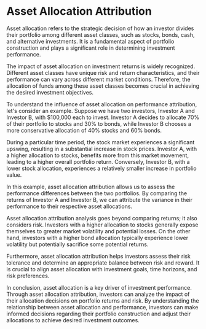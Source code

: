 # Asset Allocation Attribution

Asset allocation refers to the strategic decision of how an investor divides their portfolio among different asset 
classes, such as stocks, bonds, cash, and alternative investments. It is a fundamental aspect of portfolio construction 
and plays a significant role in determining investment performance.

The impact of asset allocation on investment returns is widely recognized. Different asset classes have unique risk 
and return characteristics, and their performance can vary across different market conditions. Therefore, the 
allocation of funds among these asset classes becomes crucial in achieving the desired investment objectives.

To understand the influence of asset allocation on performance attribution, let's consider an example. Suppose we have 
two investors, Investor A and Investor B, with $100,000 each to invest. Investor A decides to allocate 70% of their 
portfolio to stocks and 30% to bonds, while Investor B chooses a more conservative allocation of 40% stocks and 60% 
bonds.

During a particular time period, the stock market experiences a significant upswing, resulting in a substantial 
increase in stock prices. Investor A, with a higher allocation to stocks, benefits more from this market movement, 
leading to a higher overall portfolio return. Conversely, Investor B, with a lower stock allocation, experiences a 
relatively smaller increase in portfolio value.

In this example, asset allocation attribution allows us to assess the performance differences between the two 
portfolios. By comparing the returns of Investor A and Investor B, we can attribute the variance in their performance 
to their respective asset allocations.

Asset allocation attribution analysis goes beyond comparing returns; it also considers risk. Investors with a higher 
allocation to stocks generally expose themselves to greater market volatility and potential losses. On the other hand, 
investors with a higher bond allocation typically experience lower volatility but potentially sacrifice some potential 
returns.

Furthermore, asset allocation attribution helps investors assess their risk tolerance and determine an appropriate 
balance between risk and reward. It is crucial to align asset allocation with investment goals, time horizons, and 
risk preferences.

In conclusion, asset allocation is a key driver of investment performance. Through asset allocation attribution, 
investors can analyze the impact of their allocation decisions on portfolio returns and risk. By understanding the 
relationship between asset allocation and performance, investors can make informed decisions regarding their portfolio 
construction and adjust their allocations to achieve desired investment outcomes.